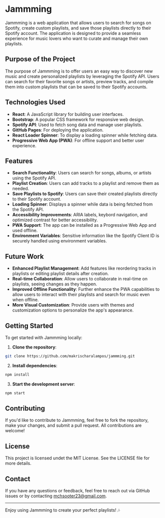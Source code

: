 # Jammming

Jammming is a web application that allows users to search for songs on Spotify, create custom playlists, and save those playlists directly to their Spotify account. The application is designed to provide a seamless experience for music lovers who want to curate and manage their own playlists.

## Purpose of the Project

The purpose of Jammming is to offer users an easy way to discover new music and create personalized playlists by leveraging the Spotify API. Users can search for their favorite songs or artists, preview tracks, and compile them into custom playlists that can be saved to their Spotify accounts.

## Technologies Used

- **React**: A JavaScript library for building user interfaces.
- **Bootstrap**: A popular CSS framework for responsive web design.
- **Spotify API**: Used to fetch song data and manage user playlists.
- **GitHub Pages**: For deploying the application.
- **React Loader Spinner**: To display a loading spinner while fetching data.
- **Progressive Web App (PWA)**: For offline support and better user experience.

## Features

- **Search Functionality**: Users can search for songs, albums, or artists using the Spotify API.
- **Playlist Creation**: Users can add tracks to a playlist and remove them as needed.
- **Save Playlists to Spotify**: Users can save their created playlists directly to their Spotify account.
- **Loading Spinner**: Displays a spinner while data is being fetched from the Spotify API.
- **Accessibility Improvements**: ARIA labels, keybord navigation, and optimized contrast for better accessibility.
- **PWA Support**: The app can be installed as a Progressive Web App and used offline.
- **Environment Variables**: Sensitive information like the Spotify Client ID is securely handled using environment variables.

## Future Work

- **Enhanced Playlist Management**: Add features like reordering tracks in playlists or editing playlist details after creation.
- **Real-time Collaboration**: Allow users to collaborate in real-time on playlists, seeing changes as they happen.
- **Improved Offline Functionality**: Further enhance the PWA capabilities to allow users to interact with their playlists and search for music even when offline.
- **More Visual Customization**: Provide users with themes and customization options to personalize the app's appearance.

## Getting Started

To get started with Jammming locally:

1. **Clone the repository**:

```bash
git clone https://github.com/makrischaralampos/jammming.git
```

2. **Install dependencies**:

```bash
npm install
```

3. **Start the development server**:

```bash
npm start
```

## Contributing

If you'd like to contribute to Jammming, feel free to fork the repository, make your changes, and submit a pull request. All contributions are welcome!

## License

This project is licensed undet the MIT License. See the LICENSE file for more details.

## Contact

If you have any questions or feedback, feel free to reach out via GitHub issues or by contacting [mchsooter23@gmail.com](#mailto:mcshooter23@gmail.com).

---

Enjoy using Jammming to create your perfect playlists! 🎶
